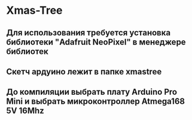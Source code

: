 Xmas-Tree
===========
Для использования требуется установка библиотеки "Adafruit NeoPixel" в менеджере библиотек
------------------------------------------------------------------------------------------
Скетч ардуино лежит в папке xmastree
------------------------------------
До компиляции выбрать плату Arduino Pro Mini и выбрать микроконтроллер Atmega168 5V 16Mhz
-----------------------------------------------------------------------------------------
